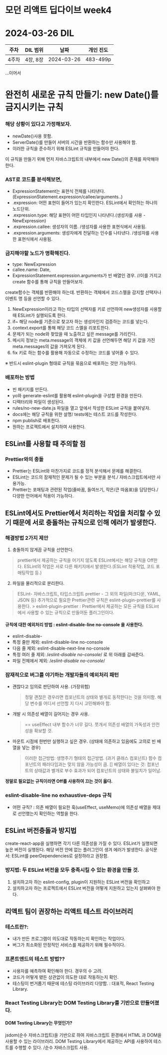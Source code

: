 # 모던 리액트 딥다이브 week4
# 2024-03-26 DIL

|주차|DIL 범위|날짜|개인 진도|
|------|---|---|---|
| 4주차 |4장, 8장|2024-03-26|483-499p|

...이어서
# 완전히 새로운 규칙 만들기: new Date()를 금지시키는 규칙

### 해당 상황이 있다고 가정해보자.

- newDate()사용 못함.
- ServerDate()를 만들어 서버의 시간을 반환하는 함수만 사용해야 함.
- 이러한 규칙을 준수하기 위해 ESLint 규칙을 만들어야 한다.

이 규칙을 만들기 위해 먼저 자바스크립트의 내부에서 new Date()의 존재를 파악해야 한다.

### AST로 코드를 분석해보면,

- ExpressionStatement는 표현식 전체를 나타낸다.(ExpressionStatement.expression/callee/arguments..)
- .expression: 어떤 표현이 들어가 있는지 확인한다. ESLint에서 확인하는 하나의 노드단위.
- .expression.type: 해당 표현이 어떤 타입인지 나타낸다.(생성자를 사용 - NewExpression)
- .expression.callee: 생성자의 이름. /생성자를 사용한 표현식에서 사용됨.
- .expression.arguments: 생성자에게 전달하는 인수를 나타낸다. /생성자를 사용한 표현식에서 사용됨.

### 금지해야할 노드가 명확해진다.

- type: NewExpression
- callee.name: Date,
- ExpressionStatement.expression.arguments가 빈 배열인 경우. //이를 가지고 create 함수를 통해 규칙을 만들어보자.

create함수는 객체를 반환해야 하는데. 
반환하는 객체에서 코드스멜을 감지할 선택자나 이벤트 명 등을 선언할 수 있다.

1. NewExpression이라고 하는 타입의 선택자를 키로 선언하여 new생성자를 사용할 때 ESLint가 실행되도록 한다.
2. if~ 해당 node를 기준으로 찾고자 하는 생성자인지 검증하는 코드를 넣는다.
3. context.export를 통해 해당 코드 스멜을 리포트한다.
4. 문제가 되는 node와 찾았을 때 노출하고 싶은 message를 가리킨다.
5. 메시지 정보는 meta.message의 객체에 키 값을 선언해두면 해당 키 값을 가진 meta.messages의 값을 가져오게 된다.
6. fix 키로 하는 함수를 활용해 자동으로 수정하는 코드를 넣어줄 수 있다.

※ 반드시 eslint-plugin 형태로 규칙을 묶음으로 배포하는 것만 가능하다.

### 배포하는 방법

- 빈 패키지를 만든다.
- yo와 generate-eslint를 활용해 eslint-plugin을 구성할 환경을 만든다.
- 디렉터리와 파일이 생성된다.
- rules/no-new-date.js 파일을 열고 앞에서 작성한 ESLint 규칙을 붙여넣자.
- docs에는 해당 규칙을 위한 설명/ tests에는 테스트 코드를 작성한다.
- npm publish로 배포한다.
- 원하는 프로젝트에서 설치하여 사용한다.

## ESLint를 사용할 때 주의할 점

### Prettier와의 충돌

- Prettier는 ESLint와 마찬가지로 코드를 정적 분석해서 문제를 해결한다.
- ESLint는 코드의 잠재적인 문제가 될 수 있는 부분을 분석./ 자바스크립트에서만 사용가능.
- Prettier는 포매팅과 관련된 작업(줄바꿈, 들여쓰기, 작은/큰 따옴표)을 담당한다./ 다양한 언어에서 적용이 가능하다.

## ESLint에서도 Prettier에서 처리하는 작업을 처리할 수 있기 때문에 서로 충돌하는 규칙으로 인해 에러가 발생한다.

### 해결방법 2가지 제안

1. 충돌하지 않게끔 규칙을 선언한다.
  > prettier에서 제공하는 규칙을 어기지 않도록 ESLint에서는 해당 규칙을 Off한다.
  > ESLint의 작업은 서로 다른 패키지에서 발생한다.(ESLint 적용작업, 코드 포매팅작업 등.) 

2. 파일을 물리적으로 분리한다.
  > ESLint- 자바스크립트, 타입스크립트
  > prettier - 그 외의 파일(마크다운, YAML, JSON 등)
  > 추가적으로 필요한 Prettier관련 규칙은 eslint-plugin-prettier를 사용한다.
     > eslint-plugin-prettier : Prettier에서 제공하는 모든 규칙을 ESLint에서 사용할 수 있는 규칙으로 만들어둔 플러그인이다.
 

#### 규칙에 대한 예외처리 방법 : eslint-disable-line no-console 을 사용한다.

- eslint-disable-
- 특정 줄만 제외: eslint-disable-line no-console
- 다음 줄 제외: eslint-disable-next-line no-console
- 특정 여러 줄 제외: /*eslint-disable no-console*/ 로 위 아래를 감싸준다.
- 파일 전체에서 제외: /*eslint-disable no-console*/

### 잠재적으로 버그를 야기하는 개발자들의 예외처리 패턴

- 괜찮다고 임의로 판단하여 사용. (가장위험)
  > 정말 괜찮은 경우라면 컴포넌트의 상태와 별개로 동작한다는 것을 의미함.
  > 해당 변수를 어디서 선언할 지 다시 고민해봐야 함.
  
- 개발 시 의존성 배열이 길어지는 경우 사용.
  > == useEffect 내부 함수가 너무 길다. 쪼개서 의존성 배열의 가독성과 안전성을 확보할 것.
  
- 마운트 시점에 한번만 실행하고 싶은 경우. (상태에 의존하고 있음에도 고의로 빈 배열을 넣는 경우)
  > 이러한 접근방법: 생명주기 형태의 접근방법. (과거 클래스 컴포넌트)
  > 함수 컴포넌트의 패러다임과는 맞지 않을 가능성이 큼.
  > [] 배열이 있다는 것: 컴포넌트의 상태값과 별개로 부수 효과가 되어 컴포넌트의 상태와 불일치가 일어남.

**정말로 필요없는 규칙이라면 Off를 사용하여 끄는 것이 옳다.**


### eslint-disable-line no exhaustive-deps 규칙
- 어떤 규칙? : 의존 배열이 필요한 훅(useEffect, useMemo)에 의존성 배열을 제대로 선언했는지 확인하는 역할을 한다.


## ESLint 버전충돌과 방지법

create-react-app을 실행하면 각기 다른 의존성을 가질 수 있다. ESLint가 실행되면 높은 버전이 실행된다.
해당 버전 안에 없는 플러그인이 생겨 에러가 발생한다.
공식문서: ESLint를 peerDependencies로 설정하라고 권장함.

### 방지법: 두 ESLint 버전을 모두 충족시킬 수 있는 환경을 만들 것.

1. 설치하고자 하는 eslint-config, plugin이 지원하는 ESLint 버전을 확인하고 
2. 설치하고자 하는 프로젝트에서 ESLint 버전을 어떻게 지원하고 있는지 살펴봐야 한다.


## 리액트 팀이 권장하는 리액트 테스트 라이브러리

### 테스트란?: 
- 내가 만든 프로그램이 의도대로 작동하는지 확인하는 작업이다.
- 버그가 최소화된 안정적인 서비스를 제공하기 위해 필수적이다.

### 프론트앤드의 테스트 방법??

- 사용자를 예측하여 확인해야 한다. 경우의 수 고려.
- 코드가 어떻게 됐든 상관없이 의도한 대로 작동하는지 확인.
- 테스팅이 번거롭기 때문에 테스팅 라이브러리 다양함. : 대표적, React Testing Library.

### React Testing Library는 DOM Testing Library를 기반으로 만들어졌다.

#### DOM Testing Library는 무엇인가? 

jsdom(순수 자바스크립트)을 기반으로 하여 자바스크립트 환경에서 HTML 과 DOM을 사용할 수 있는 라이브러리.
DOM Testing Library에서 제공하는 API를 사용하여 테스트를 수행할 수 있다.
/순수 자바스크립트 사용. 












